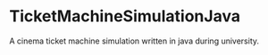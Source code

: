 # TicketMachineSimulationJava
A cinema ticket machine simulation written in java during university.
